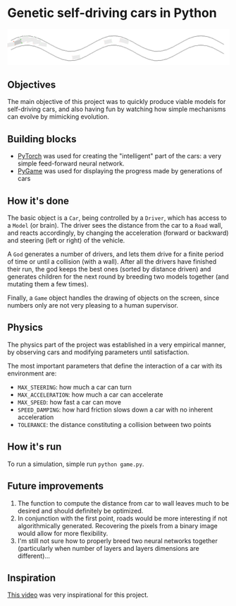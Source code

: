 # Genetic self-driving cars in Python

<img src="demo.gif" title="Self-driving car on easy road"/>

## Objectives

The main objective of this project was to quickly produce viable models for self-driving cars, and also having fun by watching how simple mechanisms can evolve by mimicking evolution.

## Building blocks

- [PyTorch](https://pytorch.org/) was used for creating the "intelligent" part of the cars: a very simple feed-forward neural network.
- [PyGame](https://www.pygame.org/news) was used for displaying the progress made by generations of cars

## How it's done

The basic object is a `Car`, being controlled by a `Driver`, which has access to a `Model` (or brain). The driver sees the distance from the car to a `Road` wall, and reacts accordingly, by changing the acceleration (forward or backward) and steering (left or right) of the vehicle.

A `God` generates a number of drivers, and lets them drive for a finite period of time or until a collision (with a wall). After all the drivers have finished their run, the god keeps the best ones (sorted by distance driven) and generates children for the next round by breeding two models together (and mutating them a few times).

Finally, a `Game` object handles the drawing of objects on the screen, since numbers only are not very pleasing to a human supervisor.

## Physics

The physics part of the project was established in a very empirical manner, by observing cars and modifying parameters until satisfaction. 

The most important parameters that define the interaction of a car with its environment are:

- `MAX_STEERING`: how much a car can turn
- `MAX_ACCELERATION`: how much a car can accelerate
- `MAX_SPEED`: how fast a car can move
- `SPEED_DAMPING`: how hard friction slows down a car with no inherent acceleration
- `TOLERANCE`: the distance constituting a collision between two points 

## How it's run

To run a simulation, simple run `python game.py`.

## Future improvements

1. The function to compute the distance from car to wall leaves much to be desired and should definitely be optimized.
2. In conjunction with the first point, roads would be more interesting if not algorithmically generated. Recovering the pixels from a binary image would allow for more flexibility.
3. I'm still not sure how to properly breed two neural networks together (particularly when number of layers and layers dimensions are different)...

## Inspiration

[This video](https://www.youtube.com/watch?v=Aut32pR5PQA) was very inspirational for this project.
